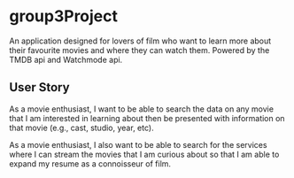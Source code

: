 # group3Project

An application designed for lovers of film who want to learn more about their favourite movies and where they can watch them. Powered by the TMDB api and Watchmode api.

## User Story

As a movie enthusiast,
I want to be able to search the data on any movie that I am interested in learning about
then be presented with information on that movie (e.g., cast, studio, year, etc).

As a movie enthusiast,
I also want to be able to search for the services where I can stream the movies that I am curious about
so that I am able to expand my resume as a connoisseur of film.
